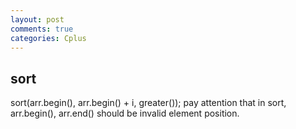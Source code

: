 ```yaml
---
layout: post
comments: true
categories: Cplus
---
```

## sort
  sort(arr.begin(), arr.begin() + i, greater<int>());
  pay attention that in sort, arr.begin(), arr.end() should be invalid element position. 
